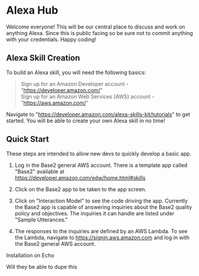 # Alexa Hub

Welcome everyone! This will be our central place to discuss and work on anything Alexa.  Since this is public facing so be sure not to commit anything with your credentials.  Happy coding!

## Alexa Skill Creation
To build an Alexa skill, you will need the following basics:
 > Sign up for an Amazon Developer account - "https://developer.amazon.com/"  
 > Sign up for an Amazon Web Services (AWS) account - "https://aws.amazon.com/"  

Navigate to "https://developer.amazon.com/alexa-skills-kit/tutorials" to get started. You will be able to create your own Alexa skill in no time!

## Quick Start

These steps are intended to allow new devs to quickly develop a basic app.

1. Log in the Base2 general AWS account.  There is a template app called "Base2" available at https://developer.amazon.com/edw/home.html#skills

2. Click on the Base2 app to be taken to the app screen.  

3. Click on "Interaction Model" to see the code driving the app.  Currently the Base2 app is capable of answering inquiries about the Base2 quality policy and objectives.  The inquiries it can handle are listed under "Sample Utterances."

4. The responses to the inquiries are defined by an AWS Lambda.  To see the Lambda, navigate to https://signin.aws.amazon.com and log in with the Base2 general AWS account.


Installation on Echo

Will they be able to dupe this
